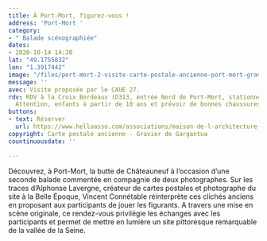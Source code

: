 ```yaml
---
title: À Port-Mort, figurez-vous !
address: 'Port-Mort '
category:
- " Balade scénographiée"
dates:
- 2020-10-14 14:30
lat: "49.1755832"
lon: "1.3917442"
image: "/files/port-mort-2-visite-carte-postale-ancienne-port-mort-gravier-de-gargantua.jpg"
message: ''
avec: Visite proposée par le CAUE 27.
rdv: RDV à la Croix Bordeaux (D313, entrée Nord de Port-Mort, stationnement sur herbe).
  Attention, enfants à partir de 10 ans et prévoir de bonnes chaussures.
buttons:
- text: Réserver
  url: https://www.helloasso.com/associations/maison-de-l-architecture-de-normandie-le-forum/evenements/a-port-mort-figurez-vous-1
copyright: Carte postale ancienne - Gravier de Gargantua
countinuousdate: ''

---
```

Découvrez, à Port-Mort, la butte de Châteauneuf à l’occasion d’une seconde balade commentée en compagnie de deux photographes. Sur les traces d’Alphonse Lavergne, créateur de cartes postales et photographe du site à la Belle Époque, Vincent Connétable réinterprète ces clichés anciens en proposant aux participants de jouer les figurants. A travers une mise en scène originale, ce rendez-vous privilégie les échanges avec les participants et permet de mettre en lumière un site pittoresque remarquable de la vallée de la Seine.